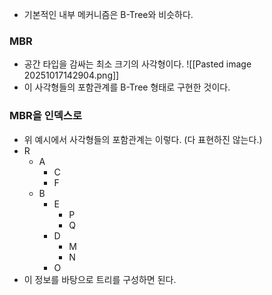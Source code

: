 - 기본적인 내부 메커니즘은 B-Tree와 비슷하다.
### MBR
- 공간 타입을 감싸는 최소 크기의 사각형이다.
![[Pasted image 20251017142904.png]]
- 이 사각형들의 포함관계를 B-Tree 형태로 구현한 것이다.
### MBR을 인덱스로
- 위 예시에서 사각형들의 포함관계는 이렇다. (다 표현하진 않는다.)
- R
	- A
		- C
		- F
	- B
		- E
			- P
			- Q
		- D
			- M
			- N
		- O
- 이 정보를 바탕으로 트리를 구성하면 된다.
